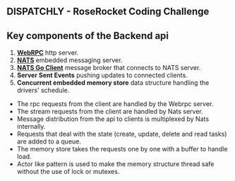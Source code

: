 DISPATCHLY - RoseRocket Coding Challenge
----

Key components of the Backend api
---
1. **[WebRPC](https://github.com/webrpc/webrpc)** http server.
2. **[NATS](https://github.com/nats-io/nats-server)** embedded messaging server.
3. **[NATS Go Client](https://github.com/nats-io/nats.go)** message broker that connects to NATS server.
4. **Server Sent Events** pushing updates to connected clients.
5. **Concurrent embedded memory store** data structure handling the drivers' schedule.

- The rpc requests from the client are handled by the Webrpc server.
- The stream requests from the client are handled by Nats server.
- Message distribution from the api to clients is multiplexed by Nats internally.
- Requests that deal with the state (create, update, delete and read tasks) are added to a queue.
- The memory store takes the requests one by one with a buffer to handle load.
- Actor like pattern is used to make the memory structure thread safe without the use of lock or mutexes.
